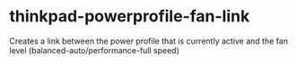 # thinkpad-powerprofile-fan-link
Creates a link between the power profile that is currently active and the fan level (balanced-auto/performance-full speed)
